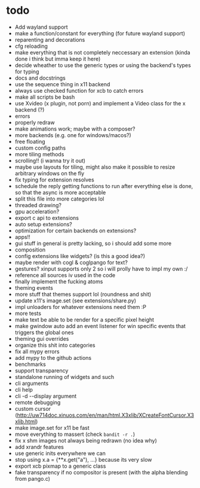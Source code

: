 
# todo

- Add wayland support
- make a function/constant for everything (for future wayland support)
- reparenting and decorations
- cfg reloading
- make everything that is not completely neccessary an extension (kinda done i think but imma keep it here)
- decide wheather to use the generic types or using the backend's types for typing
- docs and docstrings
- use the sequence thing in x11 backend
- always use checked function for xcb to catch errors
- make all scripts be bash
- use Xvideo (x plugin, not porn) and implement a Video class for the x backend (?)
- errors
- properly redraw
- make animations work; maybe with a composer?
- more backends (e.g. one for windows/macos?)
- free floating
- custom config paths
- more tiling methods
- scrolling!! (i wanna try it out)
- maybe use layouts for tiling, might also make it possible to resize arbitrary windows on the fly
- fix typing for extension resolves
- schedule the reply getting functions to run after everything else is done, so that the async is more acceptable
- split this file into more categories lol
- threaded drawing?
- gpu acceleration?
- export c api to extensions
- auto setup extensions?
- optimization for certain backends on extensions?
- apps!!
- gui stuff in general is pretty lacking, so i should add some more
- composition
- config extensions like widgets? (is this a good idea?)
- maybe render with cogl & coglpango for text?
- gestures? xinput supports only 2 so i will prolly have to impl my own :/
- reference all sources iv used in the code
- finally implement the fucking atoms
- theming events
- more stuff that themes support lol (roundness and shit)
- update x11's image.set (see extensions/share.py)
- impl unloaders for whatever extensions need them :P
- more tests
- make text be able to be render for a specific pixel height
- make gwindow auto add an event listener for win specific events that triggers the global ones
- theming gui overrides
- organize this shit into categories
- fix all mypy errors
- add mypy to the github actions
- benchmarks
- support transparency
- standalone running of widgets and such
- cli arguments
- cli help
- cli -d --display argument
- remote debugging
- custom cursor (<http://uw714doc.xinuos.com/en/man/html.X3xlib/XCreateFontCursor.X3xlib.html>)
- make image.set for x11 be fast
- move everything to massert (check ``bandit -r .``)
- fix x shm images not always being redrawn (no idea why)
- add xrandr features
- use generic inits everywhere we can
- stop using x.a = {**x.get("a"), ...} because its very slow
- export xcb pixmap to a generic class
- fake transparency if no compositor is present (with the alpha blending from pango.c)
